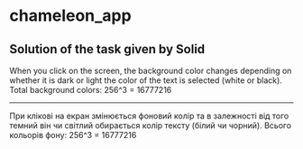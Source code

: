 # chameleon_app

Solution of the task given by Solid
--
When you click on the screen, the background color changes
depending on whether it is dark or light
the color of the text is selected (white or black).
Total background colors: 256^3 = 16777216

---------------
При клікові на екран змінюється фоновий колір та
в залежності від того темний він чи світлий
обирається колір тексту (білий чи чорний). 
Всього кольорів фону: 256^3 = 16777216

